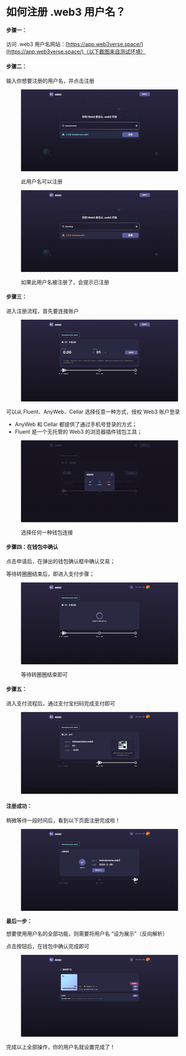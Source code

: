 # 如何注册 .web3 用户名？

#### 步骤一：

访问 .web3 用户名网站：[https://app.web3verse.space/](https://app.web3verse.space/)（以下截图来自测试环境）

#### 步骤二：

输入你想要注册的用户名，并点击注册

<figure><img src=".gitbook/assets/image (10).png" alt=""><figcaption><p>此用户名可以注册</p></figcaption></figure>

<figure><img src=".gitbook/assets/image (2).png" alt=""><figcaption><p>如果此用户名被注册了，会提示已注册</p></figcaption></figure>

#### 步骤三：

进入注册流程，首先要连接账户

<figure><img src=".gitbook/assets/image (4).png" alt=""><figcaption></figcaption></figure>

可以从 Fluent、AnyWeb、Cellar 选择任意一种方式，授权 Web3 账户登录

* AnyWeb 和 Cellar 都提供了通过手机号登录的方式；
* Fluent 是一个无托管的 Web3 的浏览器插件钱包工具；

<figure><img src=".gitbook/assets/image.png" alt=""><figcaption><p>选择任何一种钱包连接 </p></figcaption></figure>

#### 步骤四：在钱包中确认

点击申请后，在弹出的钱包确认框中确认交易；

等待转圈圈结束后，即进入支付步骤；

<figure><img src=".gitbook/assets/image (6).png" alt=""><figcaption><p>等待转圈圈结束即可</p></figcaption></figure>

#### 步骤五：

进入支付流程后，通过支付宝扫码完成支付即可

<figure><img src=".gitbook/assets/image (1).png" alt=""><figcaption></figcaption></figure>

#### 注册成功：

稍微等待一段时间后，看到以下页面注册完成啦！

<figure><img src=".gitbook/assets/image (3).png" alt=""><figcaption></figcaption></figure>

**最后一步：**

想要使用用户名的全部功能，则需要将用户名 “设为展示”（反向解析）

点击按钮后，在钱包中确认完成即可

<figure><img src=".gitbook/assets/image (9).png" alt=""><figcaption></figcaption></figure>

完成以上全部操作，你的用户名就设置完成了！
